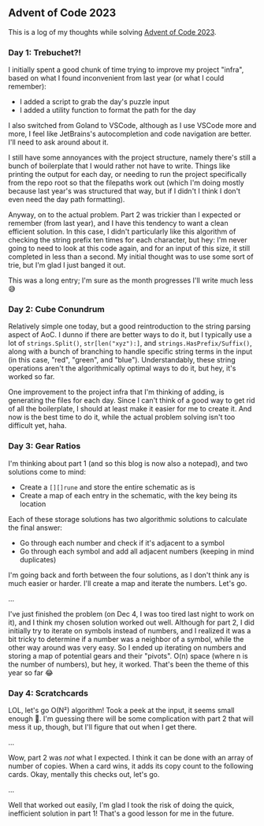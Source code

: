 ## Advent of Code 2023

This is a log of my thoughts while solving [Advent of Code 2023](https://adventofcode.com/2023).

### Day 1: Trebuchet?!

I initially spent a good chunk of time trying to improve my project "infra", based on what I found
inconvenient from last year (or what I could remember):

- I added a script to grab the day's puzzle input
- I added a utility function to format the path for the day

I also switched from Goland to VSCode, although as I use VSCode more and more, I feel like
JetBrains's autocompletion and code navigation are better. I'll need to ask around about it.

I still have some annoyances with the project structure, namely there's still a bunch of boilerplate
that I would rather not have to write. Things like printing the output for each day, or needing to
run the project specifically from the repo root so that the filepaths work out (which I'm doing
mostly because last year's was structured that way, but if I didn't I think I don't even need the
day path formatting).

Anyway, on to the actual problem. Part 2 was trickier than I expected or remember (from last year),
and I have this tendency to want a clean efficient solution. In this case, I didn't particularly
like this algorithm of checking the string prefix ten times for each character, but hey: I'm never
going to need to look at this code again, and for an input of this size, it still completed in less
than a second. My initial thought was to use some sort of trie, but I'm glad I just banged it out.

This was a long entry; I'm sure as the month progresses I'll write much less 😅

### Day 2: Cube Conundrum

Relatively simple one today, but a good reintroduction to the string parsing aspect of AoC. I dunno
if there are better ways to do it, but I typically use a lot of `strings.Split()`,
`str[len("xyz"):]`, and `strings.HasPrefix/Suffix()`, along with a bunch of branching to handle
specific string terms in the input (in this case, "red", "green", and "blue"). Understandably, these
string operations aren't the algorithmically optimal ways to do it, but hey, it's worked so far.

One improvement to the project infra that I'm thinking of adding, is generating the files for each
day. Since I can't think of a good way to get rid of all the boilerplate, I should at least make it
easier for me to create it. And now is the best time to do it, while the actual problem solving
isn't too difficult yet, haha.

### Day 3: Gear Ratios

I'm thinking about part 1 (and so this blog is now also a notepad), and two solutions come to mind:

- Create a `[][]rune` and store the entire schematic as is
- Create a map of each entry in the schematic, with the key being its location

Each of these storage solutions has two algorithmic solutions to calculate the final answer:

- Go through each number and check if it's adjacent to a symbol
- Go through each symbol and add all adjacent numbers (keeping in mind duplicates)

I'm going back and forth between the four solutions, as I don't think any is much easier or harder.
I'll create a map and iterate the numbers. Let's go.

...

I've just finished the problem (on Dec 4, I was too tired last night to work on it), and I think my
chosen solution worked out well. Although for part 2, I did initially try to iterate on symbols
instead of numbers, and I realized it was a bit tricky to determine if a number was a neighbor of a
symbol, while the other way around was very easy. So I ended up iterating on numbers and storing a
map of potential gears and their "pivots". O(n) space (where n is the number of numbers), but hey,
it worked. That's been the theme of this year so far 😂

### Day 4: Scratchcards

LOL, let's go O(N²) algorithm! Took a peek at the input, it seems small enough 🤣. I'm guessing
there will be some complication with part 2 that will mess it up, though, but I'll figure that out
when I get there.

...

Wow, part 2 was _not_ what I expected. I think it can be done with an array of number of copies.
When a card wins, it adds its copy count to the following cards. Okay, mentally this checks out,
let's go.

...

Well that worked out easily, I'm glad I took the risk of doing the quick, inefficient solution in
part 1! That's a good lesson for me in the future.
